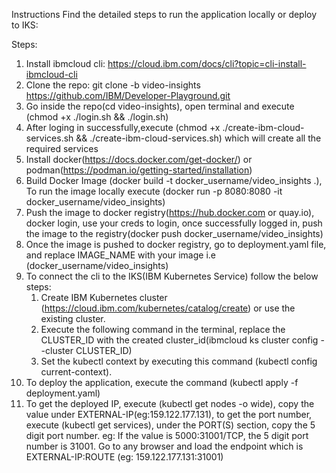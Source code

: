 Instructions
Find the detailed steps to run the application locally or deploy to IKS:

Steps:
1. Install ibmcloud cli:  https://cloud.ibm.com/docs/cli?topic=cli-install-ibmcloud-cli
2. Clone the repo: git clone -b video-insights https://github.com/IBM/Developer-Playground.git
3. Go inside the repo(cd video-insights), open terminal and execute (chmod +x ./login.sh && ./login.sh)  
4. After loging in successfully,execute (chmod +x ./create-ibm-cloud-services.sh && ./create-ibm-cloud-services.sh) which will create all the required services
5. Install docker(https://docs.docker.com/get-docker/) or podman(https://podman.io/getting-started/installation)
6. Build Docker Image (docker build -t docker_username/video_insights .), To run the image locally execute (docker run -p 8080:8080 -it docker_username/video_insights)
7. Push the image to docker registry(https://hub.docker.com or quay.io), docker login, use your creds to login, once successfully logged in, push the image to the registry(docker push docker_username/video_insights) 
8. Once the image is pushed to docker registry, go to deployment.yaml file, and replace IMAGE_NAME with your image i.e (docker_username/video_insights)
9. To connect the cli to the IKS(IBM Kubernetes Service) follow the below steps:
    1. Create IBM Kubernetes cluster (https://cloud.ibm.com/kubernetes/catalog/create) or use the existing cluster.
    2. Execute the following command in the terminal, replace the CLUSTER_ID with the created cluster_id(ibmcloud ks cluster config --cluster CLUSTER_ID)
    3. Set the kubectl context by executing this command (kubectl config current-context). 
10. To deploy the application, execute the command (kubectl apply -f deployment.yaml)
11. To get the deployed IP, execute (kubectl get nodes -o wide), copy the value under EXTERNAL-IP(eg:159.122.177.131), to get the port number, execute (kubectl get services), under the PORT(S) section, copy the 5 digit port number. eg: If the value is 5000:31001/TCP, the 5 digit port number is 31001. Go to any browser and load the endpoint which is EXTERNAL-IP:ROUTE (eg: 159.122.177.131:31001)